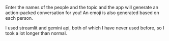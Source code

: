 Enter the names of the people and the topic and the app will generate an action-packed conversation for you! An emoji is also generated based on each person.

I used streamlit and gemini api, both of which I have never used before, so I took a lot longer than normal.
